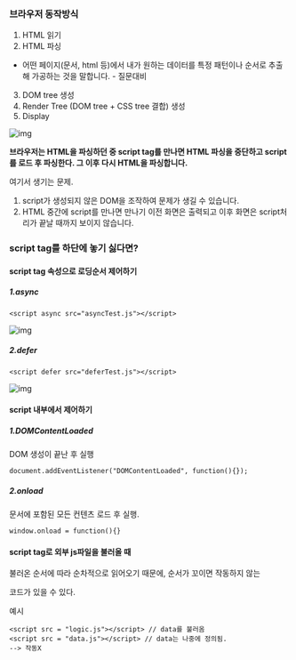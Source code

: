 ### 브라우저 동작방식

1.  HTML 읽기
2. HTML 파싱
  - 어떤 페이지(문서, html 등)에서 내가 원하는 데이터를 특정 패턴이나 순서로 추출해 가공하는 것을 말합니다. - 질문대비
3. DOM tree 생성
4. Render Tree (DOM tree +  CSS tree 결합) 생성
5. Display

![img](https://media.vlpt.us/post-images/takeknowledge/aea046b0-2404-11ea-addc-59a0f147306b/image.png)

**브라우저는 HTML을 파싱하던 중 script tag를 만나면 HTML 파싱을 중단하고 script를 로드 후 파싱한다. 그 이후 다시 HTML을 파싱합니다.**



여기서 생기는 문제.

1. script가 생성되지 않은 DOM을 조작하여 문제가 생길 수 있습니다.
2. HTML 중간에 script를 만나면 만나기 이전 화면은 출력되고 이후 화면은 script처리가 끝날 때까지 보이지 않습니다.



### script tag를 하단에 놓기 싫다면?



#### script tag 속성으로 로딩순서 제어하기

##### 1.async

```
<script async src="asyncTest.js"></script>
```

![img](https://media.vlpt.us/post-images/takeknowledge/fd6a6960-2404-11ea-addc-59a0f147306b/image.png)



##### 2.defer

```
<script defer src="deferTest.js"></script>
```

![img](https://media.vlpt.us/post-images/takeknowledge/808d77a0-2406-11ea-a53a-abac3e9de1b1/image.png)



#### script 내부에서 제어하기

##### 1.DOMContentLoaded

DOM 생성이 끝난 후 실행

```
document.addEventListener("DOMContentLoaded", function(){});
```



##### 2.onload

문서에 포함된 모든 컨텐츠 로드 후 실행.

```
window.onload = function(){}
```



#### script tag로 외부 js파일을 불러올 때

불러온 순서에 따라 순차적으로 읽어오기 때문에, 순서가 꼬이면 작동하지 않는 

코드가 있을 수 있다.

예시

```
<script src = "logic.js"></script> // data를 불러옴
<script src = "data.js"></script> // data는 나중에 정의됨.
--> 작동X
```

